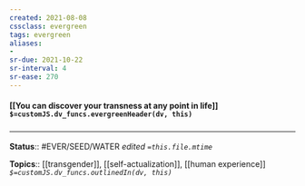 ```yaml
---
created: 2021-08-08
cssclass: evergreen
tags: evergreen
aliases:
- 
sr-due: 2021-10-22
sr-interval: 4
sr-ease: 270
---
```


#### [[You can discover your transness at any point in life]] `$=customJS.dv_funcs.evergreenHeader(dv, this)`



### <hr class="footnote"/>

**Status**:: #EVER/SEED/WATER 
*edited `=this.file.mtime`*

**Topics**:: [[transgender]], [[self-actualization]], [[human experience]]
*`$=customJS.dv_funcs.outlinedIn(dv, this)`*

